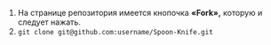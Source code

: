 <ol>
<li>На странице репозитория имеется кнопочка <strong>«Fork»,</strong> которую и следует нажать.</li>
<li><code>git clone git@github.com:username/Spoon-Knife.git</code></li>

</ol>